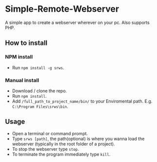 # Simple-Remote-Webserver
A simple app to create a webserver wherever on your pc. Also supports PHP.

## How to install
### NPM install
* Run `npm install -g srws`.

### Manual install
* Download / clone the repo.
* Run `npm install`.
* Add `/full_path_to_project_name/bin/` to your Enviromental path. E.g. `C:\Program Files\srws\bin`.

## Usage
* Open a terminal or command prompt.
* Type `srws [path]`, the path(optional) is where you wanna load the webserver (typically in the root folder of a project).
* To stop the webserver type `stop`.
* To terminate the program immediately type `kill`. 
